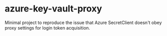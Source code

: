 # azure-key-vault-proxy
Minimal project to reproduce the issue that Azure SecretClient doesn't obey proxy settings for login token acquisition.
